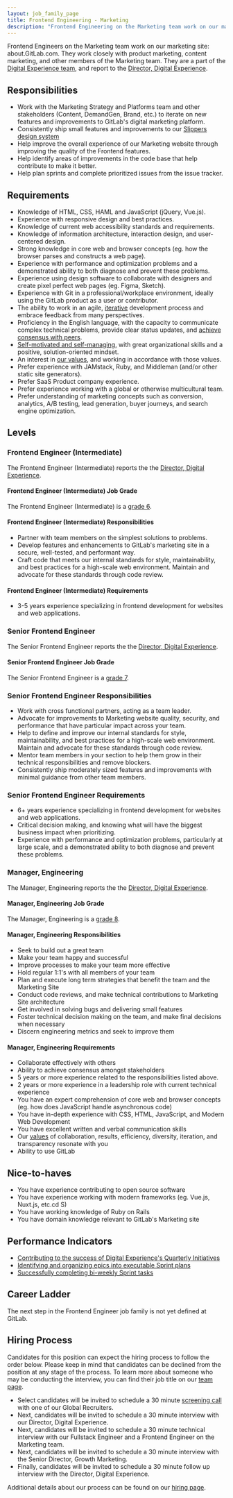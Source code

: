```yaml
---
layout: job_family_page
title: Frontend Engineering - Marketing
description: "Frontend Engineering on the Marketing team work on our marketing site. They work closely with product marketing, content marketing, and other members of the Marketing team."
---
```

 
Frontend Engineers on the Marketing team work on our marketing site: about.GitLab.com. They work closely with product marketing, content marketing, and other members of the Marketing team. They are a part of the [Digital Experience team](/handbook/marketing/digital-experience/), and report to the [Director, Digital Experience](/job-families/marketing/digital-experience/#director-of-digital-experience).
 
## Responsibilities
* Work with the Marketing Strategy and Platforms team and other stakeholders (Content, DemandGen, Brand, etc.) to iterate on new features and improvements to GitLab's digital marketing platform.
* Consistently ship small features and improvements to our [Slippers design system](https://gitlab.com/gitlab-com/marketing/digital-experience/slippers-ui)
* Help improve the overall experience of our Marketing website through improving the quality of the Frontend features.
* Help identify areas of improvements in the code base that help contribute to make it better.
* Help plan sprints and complete prioritized issues from the issue tracker.
 
## Requirements
* Knowledge of HTML, CSS, HAML and JavaScript (jQuery, Vue.js).
* Experience with responsive design and best practices.
* Knowledge of current web accessibility standards and requirements.
* Knowledge of information architecture, interaction design, and user-centered design.
* Strong knowledge in core web and browser concepts (eg. how the browser parses and constructs a web page).
* Experience with performance and optimization problems and a demonstrated ability to both diagnose and prevent these problems.
* Experience using design software to collaborate with designers and create pixel perfect web pages (eg. Figma, Sketch).
* Experience with Git in a professional/workplace environment, ideally using the GitLab product as a user or contributor.
* The ability to work in an agile, [iterative](/handbook/values/#iteration) development process and embrace feedback from many perspectives.
* Proficiency in the English language, with the capacity to communicate complex technical problems, provide clear status updates, and [achieve consensus with peers](/handbook/values/#collaboration).
* [Self-motivated and self-managing](/handbook/values/#efficiency), with great organizational skills and a positive, solution-oriented mindset.
* An interest in [our values](/handbook/values/), and working in accordance with those values.
* Prefer experience with JAMstack, Ruby, and Middleman (and/or other static site generators).
* Prefer SaaS Product company experience.
* Prefer experience working with a global or otherwise multicultural team.
* Prefer understanding of marketing concepts such as conversion, analytics, A/B testing, lead generation, buyer journeys, and search engine optimization.
 
## Levels
 
### Frontend Engineer (Intermediate)  

The Frontend Engineer (Intermediate) reports the the [Director, Digital Experience](/job-families/marketing/digital-experience/#director-of-digital-experience).
 
#### Frontend Engineer (Intermediate) Job Grade
The Frontend Engineer (Intermediate) is a [grade 6](/handbook/total-rewards/compensation/compensation-calculator/#gitlab-job-grades).
 
#### Frontend Engineer (Intermediate) Responsibilities
* Partner with team members on the simplest solutions to problems.
* Develop features and enhancements to GitLab's marketing site in a secure, well-tested, and performant way.
* Craft code that meets our internal standards for style, maintainability, and best practices for a high-scale web environment. Maintain and advocate for these standards through code review.
 
#### Frontend Engineer (Intermediate) Requirements
* 3-5 years experience specializing in frontend development for websites and web applications.
 
### Senior Frontend Engineer  

The Senior Frontend Engineer reports the the [Director, Digital Experience](/job-families/marketing/digital-experience/#director-of-digital-experience).
 
#### Senior Frontend Engineer Job Grade
The Senior Frontend Engineer is a [grade 7](/handbook/total-rewards/compensation/compensation-calculator/#gitlab-job-grades).  
 
### Senior Frontend Engineer Responsibilities
* Work with cross functional partners, acting as a team leader.
* Advocate for improvements to Marketing website quality, security, and performance that have particular impact across your team.
* Help to define and improve our internal standards for style, maintainability, and best practices for a high-scale web environment. Maintain and advocate for these standards through code review.
* Mentor team members in your section to help them grow in their technical responsibilities and remove blockers.
* Consistently ship moderately sized features and improvements with minimal guidance from other team members.
 
### Senior Frontend Engineer Requirements
* 6+ years experience specializing in frontend development for websites and web applications.
* Critical decision making, and knowing what will have the biggest business impact when prioritizing.
* Experience with performance and optimization problems, particularly at large scale, and a demonstrated ability to both diagnose and prevent these problems.


### Manager, Engineering

The Manager, Engineering reports the the [Director, Digital Experience](/job-families/marketing/digital-experience/#director-of-digital-experience).
 
#### Manager, Engineering Job Grade
The Manager, Engineering is a [grade 8](/handbook/total-rewards/compensation/compensation-calculator/#gitlab-job-grades).  
 
#### Manager, Engineering Responsibilities
* Seek to build out a great team
* Make your team happy and successful
* Improve processes to make your team more effective
* Hold regular 1:1's with all members of your team
* Plan and execute long term strategies that benefit the team and the Marketing Site
* Conduct code reviews, and make technical contributions to Marketing Site architecture
* Get involved in solving bugs and delivering small features
* Foster technical decision making on the team, and make final decisions when necessary
* Discern engineering metrics and seek to improve them
 
#### Manager, Engineering Requirements
* Collaborate effectively with others
* Ability to achieve consensus amongst stakeholders
* 5 years or more experience related to the responsibilities listed above.
* 2 years or more experience in a leadership role with current technical experience
* You have an expert comprehension of core web and browser concepts (eg. how does JavaScript handle asynchronous code)
* You have in-depth experience with CSS, HTML, JavaScript, and Modern Web Development
* You have excellent written and verbal communication skills
* Our [values](/handbook/values/) of collaboration, results, efficiency, diversity, iteration, and transparency resonate with you
* Ability to use GitLab

## Nice-to-haves

* You have experience contributing to open source software
* You have experience working with modern frameworks (eg. Vue.js, Nuxt.js, etc.cd S)
* You have working knowledge of Ruby on Rails
* You have domain knowledge relevant to GitLab's Marketing site
 
## Performance Indicators
* [Contributing to the success of Digital Experience's Quarterly Initiatives](/handbook/marketing/digital-experience/#okrs)
* [Identifying and organizing epics into executable Sprint plans](/handbook/marketing/digital-experience/#iteration-process)
* [Successfully completing bi-weekly Sprint tasks](/handbook/marketing/digital-experience/#sprint-cycle)
 
## Career Ladder
 
The next step in the Frontend Engineer job family is not yet defined at GitLab.

## Hiring Process
 
Candidates for this position can expect the hiring process to follow the order below. Please keep in mind that candidates can be declined from the position at any stage of the process. To learn more about someone who may be conducting the interview, you can find their job title on our [team page](/company/team/).
 
* Select candidates will be invited to schedule a 30 minute [screening call](/handbook/hiring/#screening-call) with one of our Global Recruiters.
* Next, candidates will be invited to schedule a 30 minute interview with our Director, Digital Experience.
* Next, candidates will be invited to schedule a 30 minute technical interview with our Fullstack Engineer and a Frontend Engineer on the Marketing team. 
* Next, candidates will be invited to schedule a 30 minute interview with the Senior Director, Growth Marketing.
* Finally, candidates will be invited to schedule a 30 minute follow up interview with the Director, Digital Experience.
 
Additional details about our process can be found on our [hiring page](/handbook/hiring/).
